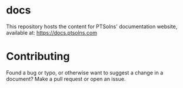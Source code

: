 # docs
This repository hosts the content for PTSolns' documentation website, available at: https://docs.ptsolns.com

# Contributing
Found a bug or typo, or otherwise want to suggest a change in a document? Make a pull request or open an issue.
